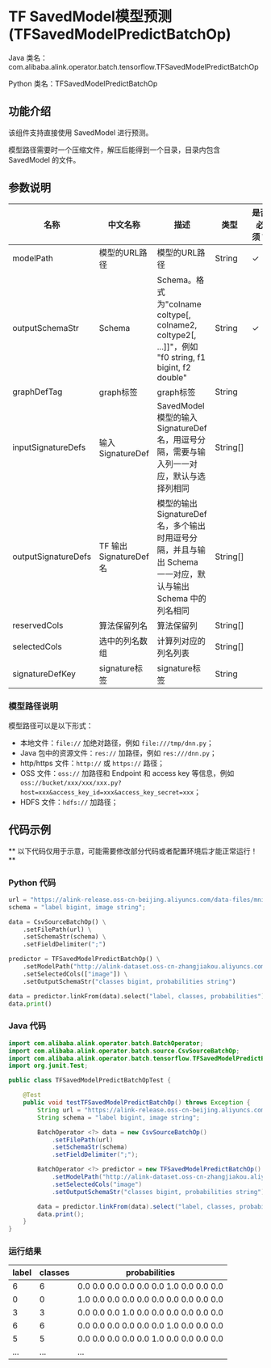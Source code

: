 # TF SavedModel模型预测 (TFSavedModelPredictBatchOp)
Java 类名：com.alibaba.alink.operator.batch.tensorflow.TFSavedModelPredictBatchOp

Python 类名：TFSavedModelPredictBatchOp


## 功能介绍

该组件支持直接使用 SavedModel 进行预测。

模型路径需要时一个压缩文件，解压后能得到一个目录，目录内包含 SavedModel 的文件。

## 参数说明

| 名称 | 中文名称 | 描述 | 类型 | 是否必须？ | 默认值 |
| --- | --- | --- | --- | --- | --- |
| modelPath | 模型的URL路径 | 模型的URL路径 | String | ✓ |  |
| outputSchemaStr | Schema | Schema。格式为"colname coltype[, colname2, coltype2[, ...]]"，例如 "f0 string, f1 bigint, f2 double" | String | ✓ |  |
| graphDefTag | graph标签 | graph标签 | String |  | "serve" |
| inputSignatureDefs | 输入 SignatureDef | SavedModel 模型的输入 SignatureDef 名，用逗号分隔，需要与输入列一一对应，默认与选择列相同 | String[] |  | null |
| outputSignatureDefs | TF 输出 SignatureDef 名 | 模型的输出 SignatureDef 名，多个输出时用逗号分隔，并且与输出 Schema 一一对应，默认与输出 Schema 中的列名相同 | String[] |  | null |
| reservedCols | 算法保留列名 | 算法保留列 | String[] |  | null |
| selectedCols | 选中的列名数组 | 计算列对应的列名列表 | String[] |  | null |
| signatureDefKey | signature标签 | signature标签 | String |  | "serving_default" |


### 模型路径说明

模型路径可以是以下形式：
- 本地文件：```file://``` 加绝对路径，例如 ```file:///tmp/dnn.py```；
- Java 包中的资源文件：```res://``` 加路径，例如 ```res:///dnn.py```；
- http/https 文件：```http://``` 或 ```https://``` 路径；
- OSS 文件：```oss://``` 加路径和 Endpoint 和 access key 等信息，例如```oss://bucket/xxx/xxx/xxx.py?host=xxx&access_key_id=xxx&access_key_secret=xxx```；
- HDFS 文件：```hdfs://``` 加路径；

## 代码示例

** 以下代码仅用于示意，可能需要修改部分代码或者配置环境后才能正常运行！**

### Python 代码
```python
url = "https://alink-release.oss-cn-beijing.aliyuncs.com/data-files/mnist_dense.csv"
schema = "label bigint, image string";

data = CsvSourceBatchOp() \
    .setFilePath(url) \
    .setSchemaStr(schema) \
    .setFieldDelimiter(";")

predictor = TFSavedModelPredictBatchOp() \
    .setModelPath("http://alink-dataset.oss-cn-zhangjiakou.aliyuncs.com/tf/1551968314.zip") \
    .setSelectedCols(["image"]) \
    .setOutputSchemaStr("classes bigint, probabilities string")

data = predictor.linkFrom(data).select("label, classes, probabilities")
data.print()
```

### Java 代码
```java
import com.alibaba.alink.operator.batch.BatchOperator;
import com.alibaba.alink.operator.batch.source.CsvSourceBatchOp;
import com.alibaba.alink.operator.batch.tensorflow.TFSavedModelPredictBatchOp;
import org.junit.Test;

public class TFSavedModelPredictBatchOpTest {

	@Test
	public void testTFSavedModelPredictBatchOp() throws Exception {
		String url = "https://alink-release.oss-cn-beijing.aliyuncs.com/data-files/mnist_dense.csv";
		String schema = "label bigint, image string";

		BatchOperator <?> data = new CsvSourceBatchOp()
			.setFilePath(url)
			.setSchemaStr(schema)
			.setFieldDelimiter(";");

		BatchOperator <?> predictor = new TFSavedModelPredictBatchOp()
			.setModelPath("http://alink-dataset.oss-cn-zhangjiakou.aliyuncs.com/tf/1551968314.zip")
			.setSelectedCols("image")
			.setOutputSchemaStr("classes bigint, probabilities string");

		data = predictor.linkFrom(data).select("label, classes, probabilities");
		data.print();
	}
}
```

### 运行结果
label|classes|probabilities
-----|-------|-------------
6|6|0.0 0.0 0.0 0.0 0.0 0.0 1.0 0.0 0.0 0.0
0|0|1.0 0.0 0.0 0.0 0.0 0.0 0.0 0.0 0.0 0.0
3|3|0.0 0.0 0.0 1.0 0.0 0.0 0.0 0.0 0.0 0.0
6|6|0.0 0.0 0.0 0.0 0.0 0.0 1.0 0.0 0.0 0.0
5|5|0.0 0.0 0.0 0.0 0.0 1.0 0.0 0.0 0.0 0.0
...|...|...
